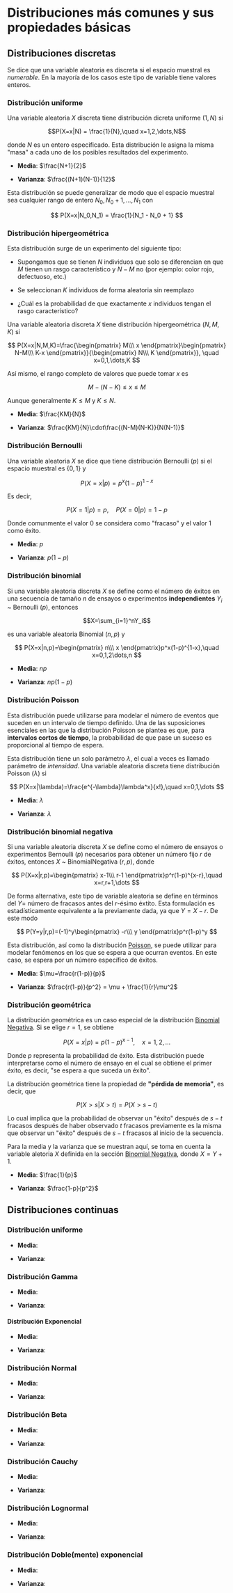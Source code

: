 # Distribuciones más comunes y sus propiedades básicas

## Distribuciones discretas

Se dice que una variable aleatoria es discreta si el espacio muestral es *numerable*. En la mayoría de los casos este tipo de variable tiene valores enteros.

### Distribución uniforme

Una variable aleatoria $X$ discreta tiene distribución dicreta uniforme $(1,N)$ si 

$$P(X=x|N) = \frac{1}{N},\quad x=1,2,\dots,N$$

donde $N$ es un entero especificado. Esta distribución le asigna la misma "masa" a cada uno de los posibles resultados del experimento.

- **Media**: $\frac{N+1}{2}$

- **Varianza**: $\frac{(N+1)(N-1)}{12}$

Esta distribución se puede generalizar de modo que el espacio muestral sea cualquier rango de entero $N_0,N_0+1,\dots,N_1$ con

$$
P(X=x|N_0,N_1) = \frac{1}{N_1 - N_0 + 1}
$$

### Distribución hipergeométrica

Esta distribución surge de un experimento del siguiente tipo:

- Supongamos que se tienen $N$ individuos que solo se diferencian en que $M$ tienen un rasgo característico y $N- M$ no (por ejemplo: color rojo, defectuoso, etc.)

- Se seleccionan $K$ individuos de forma aleatoria sin reemplazo

- ¿Cuál es la probabilidad de que exactamente $x$ individuos tengan el rasgo característico?

Una variable aleatoria discreta $X$ tiene distribución hipergeométrica $(N,M,K)$ si

$$
P(X=x|N,M,K)=\frac{\begin{pmatrix} M\\\ x \end{pmatrix}\begin{pmatrix} N-M\\\ K-x \end{pmatrix}}{\begin{pmatrix} N\\\ K \end{pmatrix}}, \quad x=0,1,\dots,K
$$

Así mismo, el rango completo de valores que puede tomar $x$ es

$$
M-(N-K)\leq x\leq M
$$

Aunque generalmente $K\leq M$ y $K\leq N$.

- **Media**: $\frac{KM}{N}$

- **Varianza**: $\frac{KM}{N}\cdot\frac{(N-M)(N-K)}{N(N-1)}$

### Distribución Bernoulli

Una variable aleatoria $X$ se dice que tiene distribución Bernoulli $(p)$ si el espacio muestral es $\{ 0,1 \}$ y

$$
P(X=x|p)=p^x(1-p)^{1-x}
$$

Es decir,

$$
P(X=1|p)=p,\quad P(X=0|p) = 1-p
$$

Donde comunmente el valor $0$ se considera como "fracaso" y el valor $1$ como éxito.

- **Media**: $p$

- **Varianza**: $p(1-p)$

### Distribución binomial

Si una variable aleatoria discreta $X$ se define como el número de éxitos en una secuencia de tamaño $n$ de ensayos o experimentos **independientes** $Y_i$ ~ Bernoulli $(p)$, entonces 

$$X=\sum_{i=1}^nY_i$$

es una variable aleatoria Binomial $(n,p)$ y

$$
P(X=x|n,p)=\begin{pmatrix} n\\\ x \end{pmatrix}p^x(1-p)^{1-x},\quad x=0,1,2\dots,n
$$

- **Media**: $np$

- **Varianza**: $np(1-p)$

### Distribución Poisson

Esta distribución puede utilizarse para modelar el número de eventos que suceden en un intervalo de tiempo definido. Una de las suposiciones esenciales en las que la distribución Poisson se plantea es que, para **intervalos cortos de tiempo**, la probabilidad de que pase un suceso es proporcional al tiempo de espera.

Esta distribución tiene un solo parámetro $\lambda$, el cual a veces es llamado parámetro de *intensidad*. Una variable aleatoria discreta tiene distribución Poisson $(\lambda)$ si

$$
P(X=x|\lambda)=\frac{e^{-\lambda}\lambda^x}{x!},\quad x=0,1,\dots
$$

- **Media**: $\lambda$

- **Varianza**: $\lambda$

### Distribución binomial negativa

Si una variable aleatoria discreta $X$ se define como el número de ensayos o experimentos Bernoulli $(p)$ necesarios para obtener un número fijo $r$ de éxitos, entonces $X$ ~ BinomialNegativa $(r,p)$, donde

$$
P(X=x|r,p)=\begin{pmatrix} x-1\\\ r-1 \end{pmatrix}p^r(1-p)^{x-r},\quad x=r,r+1,\dots
$$

De forma alternativa, este tipo de variable aleatoria se define en términos del $Y=$ número de fracasos antes del $r$-ésimo éxtito. Esta formulación es estadísticamente equivalente a la previamente dada, ya que $Y=X-r$. De este modo

$$
P(Y=y|r,p)=(-1)^y\begin{pmatrix} -r\\\ y \end{pmatrix}p^r(1-p)^y
$$

Esta distribución, así como la distribución [Poisson](#distribución-poisson), se puede utilizar para modelar fenómenos en los que se espera a que ocurran eventos. En este caso, se espera por un número específico de éxitos.

- **Media**: $\mu=\frac{r(1-p)}{p}$

- **Varianza**: $\frac{r(1-p)}{p^2} = \mu + \frac{1}{r}\mu^2$

### Distribución geométrica

La distribución geométrica es un caso especial de la distribución [Binomial Negativa](#distribución-binomial-negativa). Si se elige $r=1$, se obtiene

$$
P(X=x|p)=p(1-p)^{x-1},\quad x=1,2,\dots
$$

Donde $p$ representa la probabilidad de éxito. Esta distribución puede interpretarse como el número de ensayo en el cual se obtiene el primer éxito, es decir, "se espera a que suceda un éxito".

La distribución geométrica tiene la propiedad de **"pérdida de memoria"**, es decir, que

$$
P(X>s|X>t) = P(X>s-t)
$$

Lo cual implica que la probabilidad de observar un "éxito" después de $s-t$ fracasos después de haber observado $t$ fracasos previamente es la misma que observar un "éxito" después de $s-t$ fracasos al inicio de la secuencia.

Para la media y la varianza que se muestran aquí, se toma en cuenta la variable aletoria $X$ definida en la sección [Binomial Negativa](#distribución-binomial-negativa), donde $X=Y+1$.

- **Media**: $\frac{1}{p}$

- **Varianza**: $\frac{1-p}{p^2}$

## Distribuciones continuas

### Distribución uniforme

- **Media**: 

- **Varianza**: 

### Distribución Gamma

- **Media**: 

- **Varianza**: 

#### Distribución Exponencial

- **Media**: 

- **Varianza**: 

### Distribución Normal

- **Media**: 

- **Varianza**: 

### Distribución Beta

- **Media**: 

- **Varianza**: 

### Distribución Cauchy

- **Media**: 

- **Varianza**: 

### Distribución Lognormal

- **Media**: 

- **Varianza**: 

### Distribución Doble(mente) exponencial

- **Media**: 

- **Varianza**: 
